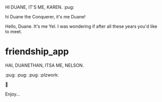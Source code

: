 
HI DUANE, IT'S ME, KAREN. :pug: 


hi Duane the Conquerer, it's me Duane!


Hello, Duane. It's me Yel. I was wondering if after all these years you'd like to meet.

# friendship_app


HAI, DUANETHAN, ITSA ME, NELSON.

:pug: :pug: :pug: :plzwork:

:tada:

Enjoy… 
